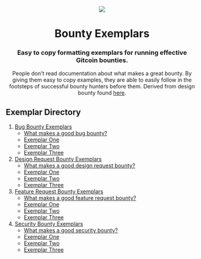 
<p align="center"><img src="https://github.com/gitcoinco/gitcoinco/raw/master/img/helmet.png" /></p>
<h1 align="center" style="border-bottom: none;">Bounty Exemplars</h1>
<h3 align="center">Easy to copy formatting exemplars for running effective Gitcoin bounties.</h3>
<p align="center">People don't read documentation about what makes a great bounty. By giving them easy to copy examples, they are able to easily follow in the footsteps of successful bounty hunters before them. Derived from design bounty found <a href="https://github.com/gitcoinco/web/issues/2211">here</a>.

## Exemplar Directory
1. [Bug Bounty Exemplars](Exemplars/Bug%20Bounty)
   - [What makes a good bug bounty?](Exemplars/Bug%20Bounty/What%20makes%20a%20good%20bug%20bounty%3F.md)
   - [Exemplar One](Exemplars/Bug%20Bounty/Exemplar%20One.md)
   - [Exemplar Two](Exemplars/Bug%20Bounty/Exemplar%20Two.md)
   - [Exemplar Three](Exemplars/Bug%20Bounty/Exemplar%20Three.md)
2. [Design Request Bounty Exemplars](Exemplars/Design%20Request%20Bounty)
   - [What makes a good design request bounty?](Exemplars/Design%20Request%20Bounty/What%20makes%20a%20good%20design%20request%20bounty%3F.md)
   - [Exemplar One](Exemplars/Design%20Request%20Bounty/Exemplar%20One.md)
   - [Exemplar Two](Exemplars/Design%20Request%20Bounty/Exemplar%20Two.md)
   - [Exemplar Three](Exemplars/Design%20Request%20Bounty/Exemplar%20Three.md)
3. [Feature Request Bounty Exemplars](Exemplars/Feature%20Request%20Bounty)
   - [What makes a good feature request bounty?](Exemplars/Feature%20Request%20Bounty/What%20makes%20a%20good%20feature%20request%20bounty%3F.md)
   - [Exemplar One](Exemplars/Feature%20Request%20Bounty/Exemplar%20One.md)
   - [Exemplar Two](Exemplars/Feature%20Request%20Bounty/Exemplar%20Two.md)
   - [Exemplar Three](Exemplars/Feature%20Request%20Bounty/Exemplar%20Three.md)
4. [Security Bounty Exemplars](Exemplars/Security%20Bounty)
   - [What makes a good security bounty?](Exemplars/Security%20Bounty/What%20makes%20a%20good%20security%20bounty%3F.md)
   - [Exemplar One](Exemplars/Security%20Bounty/Exemplar%20One.md)
   - [Exemplar Two](Exemplars/Security%20Bounty/Exemplar%20Two.md)
   - [Exemplar Three](Exemplars/Security%20Bounty/Exemplar%20Three.md)

